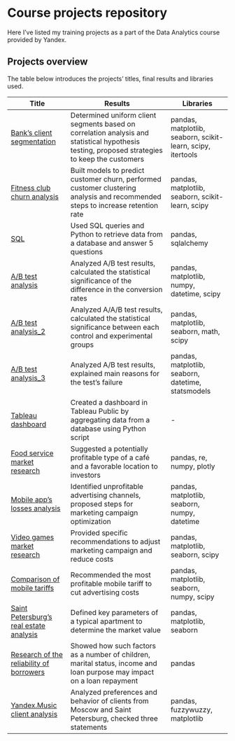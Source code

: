 # Course projects repository
Here I’ve listed my training projects as a part of the Data Analytics course provided by Yandex.

## Projects overview

The table below introduces the projects’ titles, final results and libraries used.

**Title**|**Results**|**Libraries**
-----|-----|-----
[Bank’s client segmentation](https://github.com/AlexPyatlin/Training-Projects/tree/main/Bank%E2%80%99s%20client%20segmentation)|Determined uniform client segments based on correlation analysis and statistical hypothesis testing, proposed strategies to keep the customers|pandas, matplotlib, seaborn, scikit-learn, scipy, itertools
[Fitness club churn analysis](https://github.com/AlexPyatlin/Training-Projects/tree/main/Fitness%20club%20churn%20analysis)|Built models to predict customer churn, performed customer clustering analysis and recommended steps to increase retention rate|pandas, matplotlib, seaborn, scikit-learn, scipy
[SQL](https://github.com/AlexPyatlin/Training-Projects/tree/main/SQL)|Used SQL queries and Python to retrieve data from a database and answer 5 questions|pandas, sqlalchemy
[A/B test analysis](https://github.com/AlexPyatlin/Training-Projects/tree/main/A:B%20test_1)|Analyzed A/B test results, calculated the statistical significance of the difference in the conversion rates|pandas, matplotlib, numpy, datetime, scipy
[A/B test analysis_2](https://github.com/AlexPyatlin/Training-Projects/tree/main/A:B%20test_2)|Analyzed A/A/B test results, calculated the statistical significance between each control and experimental groups|pandas, matplotlib, seaborn, math, scipy
[A/B test analysis_3](https://github.com/AlexPyatlin/Training-Projects/tree/main/A:B%20test%20analysis_3)|Analyzed A/B test results, explained main reasons for the test’s failure|pandas, matplotlib, seaborn, datetime, statsmodels
[Tableau dashboard](https://public.tableau.com/app/profile/alexander.pyatlin/viz/Yandex_DzenDashboard_16643842089520/Yandex_DzenDashboard) |Created a dashboard in Tableau Public by aggregating data from a database using Python script| -
[Food service market research](https://github.com/AlexPyatlin/Training-Projects/tree/main/Food%20service%20market%20analysis)| Suggested a potentially profitable type of a café and a favorable location to investors|pandas, re, numpy, plotly
[Mobile app’s losses analysis](https://github.com/AlexPyatlin/Training-Projects/tree/main/Advertising%20analysis)|Identified unprofitable advertising channels, proposed steps for marketing campaign optimization|pandas, matplotlib, seaborn, numpy, datetime
[Video games market research](https://github.com/AlexPyatlin/Training-Projects/tree/main/Video%20games)|Provided specific recommendations to adjust marketing campaign and reduce costs|pandas, matplotlib, seaborn, scipy
[Comparison of mobile tariffs](https://github.com/AlexPyatlin/Training-Projects/tree/main/Tariffs)|Recommended the most profitable mobile tariff to cut advertising costs|pandas, matplotlib, seaborn, numpy, scipy
[Saint Petersburg’s real estate analysis](https://github.com/AlexPyatlin/Training-Projects/tree/main/Real%20estate%20market%20analysis)|Defined key parameters of a typical apartment to determine the market value|pandas, matplotlib, seaborn
[Research of the reliability of borrowers](https://github.com/AlexPyatlin/Training-Projects/tree/main/Credit%20scoring)|Showed how such factors as a number of children, marital status, income and loan purpose may impact on a loan repayment|pandas
[Yandex.Music client analysis](https://github.com/AlexPyatlin/Training-Projects/tree/main/Music%20Preferences)|Analyzed preferences and behavior of clients from Moscow and Saint Petersburg, checked three statements|pandas, fuzzywuzzy, matplotlib
